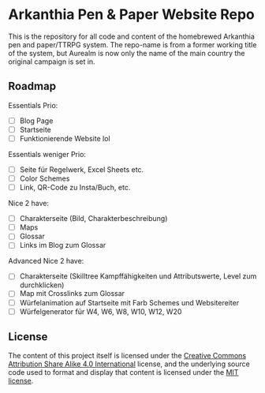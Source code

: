 # Arkanthia Pen & Paper Website Repo
This is the repository for all code and content of the homebrewed Arkanthia pen and paper/TTRPG system. 
The repo-name is from a former working title of the system, but Aurealm is now only the name of the main country the original campaign is set in.

## Roadmap
Essentials Prio: 

- [ ] Blog Page
- [ ] Startseite
- [ ] Funktionierende Website lol

Essentials weniger Prio:

- [ ] Seite für Regelwerk, Excel Sheets etc.
- [ ] Color Schemes
- [ ] Link, QR-Code zu Insta/Buch, etc.

Nice 2 have:

- [ ] Charakterseite (Bild, Charakterbeschreibung)
- [ ] Maps
- [ ] Glossar
- [ ] Links im Blog zum Glossar

Advanced Nice 2 have:

- [ ] Charakterseite (Skilltree Kampffähigkeiten und Attributswerte, Level zum durchklicken)
- [ ] Map mit Crosslinks zum Glossar
- [ ] Würfelanimation auf Startseite mit Farb Schemes und Websitereiter
- [ ] Würfelgenerator für W4, W6, W8, W10, W12, W20

## License
The content of this project itself is licensed under the [Creative Commons Attribution Share Alike 4.0 International](https://creativecommons.org/licenses/by-sa/4.0/) license, and the underlying source code used to format and display that content is licensed under the [MIT license](https://github.com/MiragonMx/aurealm_web/blob/main/LICENSE.md).
